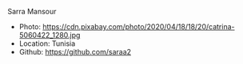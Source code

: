 Sarra Mansour
- Photo: https://cdn.pixabay.com/photo/2020/04/18/18/20/catrina-5060422_1280.jpg
- Location: Tunisia
- Github: https://github.com/saraa2
